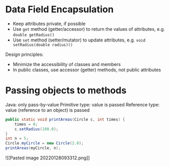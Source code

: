 # Data Field Encapsulation
- Keep attributes private, if possible
- Use `get` method (getter/accessor) to return the values of attributes, e.g. `double getRadius()`
- Use `set` method (setter/mutator) to update attributes, e.g. `void setRadius(double radius)()`

Design principles:
- Minimize the accessibility of classes and members
- In public classes, use accessor (getter) methods, not public attributes

# Passing objects to methods
Java: only pass-by-value
Primitive type: value is passed
Reference type: value (reference to an object) is passed
```java
public static void printAreas(Circle c, int times) {
	times = 0;
	c.setRadius(100.0);
}
int n = 5;
Circle.myCircle = new Circle(2.0);
printAreas(myCircle, n);
```
![[Pasted image 20220128093312.png]]
